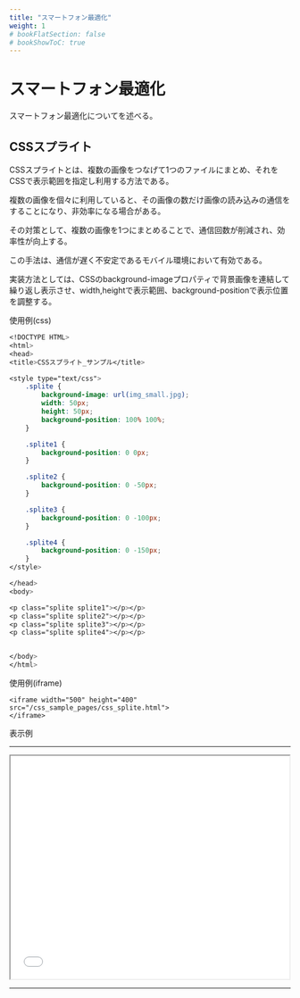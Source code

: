 ```yaml
---
title: "スマートフォン最適化"
weight: 1
# bookFlatSection: false
# bookShowToC: true
---
```


# スマートフォン最適化

スマートフォン最適化についてを述べる。


## CSSスプライト

CSSスプライトとは、複数の画像をつなげて1つのファイルにまとめ、それをCSSで表示範囲を指定し利用する方法である。

複数の画像を個々に利用していると、その画像の数だけ画像の読み込みの通信をすることになり、非効率になる場合がある。

その対策として、複数の画像を1つにまとめることで、通信回数が削減され、効率性が向上する。

この手法は、通信が遅く不安定であるモバイル環境において有効である。

実装方法としては、CSSのbackground-imageプロパティで背景画像を連結して繰り返し表示させ、width,heightで表示範囲、background-positionで表示位置を調整する。


使用例(css)

```css
<!DOCTYPE HTML>
<html>
<head>
<title>CSSスプライト_サンプル</title>

<style type="text/css">
    .splite {
        background-image: url(img_small.jpg);
        width: 50px;
        height: 50px;
        background-position: 100% 100%;
    }

    .splite1 {
        background-position: 0 0px;
    }

    .splite2 {
        background-position: 0 -50px;
    }

    .splite3 {
        background-position: 0 -100px;
    }

    .splite4 {
        background-position: 0 -150px;
    }
</style>

</head>
<body>

<p class="splite splite1"></p></p>
<p class="splite splite2"></p></p>
<p class="splite splite3"></p></p>
<p class="splite splite4"></p></p>


</body>
</html>
```

使用例(iframe)

```
<iframe width="500" height="400" src="/css_sample_pages/css_splite.html">
</iframe>
```

表示例

<hr>
<iframe width="500" height="400" src="/css_sample_pages/css_splite.html">
</iframe>
<hr>
